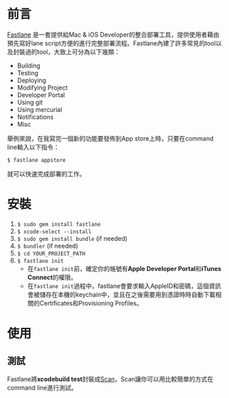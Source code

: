 # 前言
[Fastlane](https://github.com/fastlane/fastlane) 是一套提供給Mac & iOS Developer的整合部署工具，提供使用者藉由預先寫好lane script方便的進行完整部署流程。Fastlane內建了許多常見的tool以及封裝過的tool，大致上可分為以下幾類：

* Building
* Testing
* Deploying
* Modifying Project
* Developer Portal
* Using git
* Using mercurial
* Notifications
* Misc

舉例來說，在我寫完一個新的功能要發佈到App store上時，只要在command line輸入以下指令：<br>

	$ fastlane appstore
就可以快速完成部署的工作。

# 安裝
1. `$ sudo gem install fastlane`
2. `$ xcode-select --install`
3. `$ sudo gem install bundle` (if needed)
4. `$ bundler` (if needed)
5. `$ cd YOUR_PROJECT_PATH`
6. `$ fastlane init`
	* 在`fastlane init`前，確定你的帳號有<b>Apple Developer Portal</b>和<b>iTunes Connect</b>的權限。
	* 在`fastlane init`過程中，fastlane會要求輸入AppleID和密碼，這個資訊會被儲存在本機的keychain中，並且在之後需要用到憑證時時自動下載相關的Certificates和Provisioning Profiles。

# 使用
## 測試
Fastlane將<b>xcodebuild test</b>封裝成[Scan](https://github.com/fastlane/scan)，Scan讓你可以用比較簡單的方式在command line進行測試。
